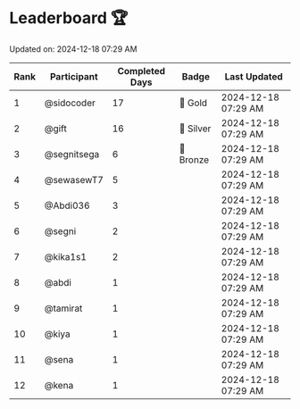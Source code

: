 # Leaderboard 🏆

Updated on: 2024-12-18 07:29 AM

| Rank | Participant       | Completed Days | Badge      | Last Updated         |
|------|-------------------|----------------|------------|----------------------|
| 1    | @sidocoder        | 17             | 🏅 Gold     | 2024-12-18 07:29 AM |
| 2    | @gift             | 16             | 🥈 Silver   | 2024-12-18 07:29 AM |
| 3    | @segnitsega       | 6              | 🥉 Bronze   | 2024-12-18 07:29 AM |
| 4    | @sewasewT7        | 5              |            | 2024-12-18 07:29 AM |
| 5    | @Abdi036          | 3              |            | 2024-12-18 07:29 AM |
| 6    | @segni            | 2              |            | 2024-12-18 07:29 AM |
| 7    | @kika1s1          | 2              |            | 2024-12-18 07:29 AM |
| 8    | @abdi             | 1              |            | 2024-12-18 07:29 AM |
| 9    | @tamirat          | 1              |            | 2024-12-18 07:29 AM |
| 10   | @kiya             | 1              |            | 2024-12-18 07:29 AM |
| 11   | @sena             | 1              |            | 2024-12-18 07:29 AM |
| 12   | @kena             | 1              |            | 2024-12-18 07:29 AM |
